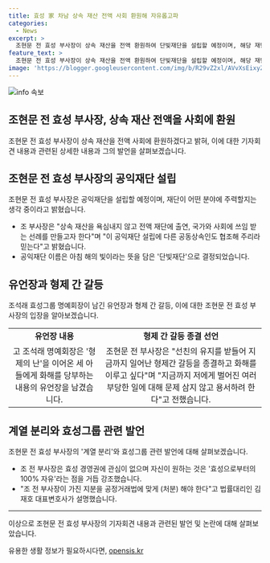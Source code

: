 ```yaml
---
title: 효성 家 차남 상속 재산 전액 사회 환원해 자유롭고파
categories:
  - News
excerpt: >
  조현문 전 효성 부사장이 상속 재산을 전액 환원하여 단빛재단을 설립할 예정이며, 해당 재단은 사회적 이슈에 주력할 예정이라고 밝혔습니다. 그는 세 아들 간의 갈등을 해소하고 화해하고자 노력하며, 효성 경영권에 관심이 없고 100% 자유로워지길 희망한다고 전했습니다. 형제들과의 협조를 통해 계열 분리를 이루고자 하며, 지분 정리에 대한 법률적 책임을 이행할 것을 강조했습니다. #효성 #조현문 #재벌 #공익재단 #상속
feature_text: >
  조현문 전 효성 부사장이 상속 재산을 전액 환원하여 단빛재단을 설립할 예정이며, 해당 재단은 사회적 이슈에 주력할 예정이라고 밝혔습니다. 그는 세 아들 간의 갈등을 해소하고 화해하고자 노력하며, 효성 경영권에 관심이 없고 100% 자유로워지길 희망한다고 전했습니다. 형제들과의 협조를 통해 계열 분리를 이루고자 하며, 지분 정리에 대한 법률적 책임을 이행할 것을 강조했습니다. #효성 #조현문 #재벌 #공익재단 #상속
image: 'https://blogger.googleusercontent.com/img/b/R29vZ2xl/AVvXsEixyZcFfHzMRdzZMjFBmAUKJYCLCGyLL1o632UiGVXcaFdKo_bkvkuCioo0uUKlGfBVcT3P84aROyZIXSBEx3Aw5nCQ3pTgDom1WDC4m8eifvWiAmWEEVb4x6G_l8C0QH225ldMjyaFvpxGEBGNO37VmDTDMHGhJPq73UglMfDca1-0aw/s1600/blogspot.png'
---
```


<p><img src="https://blogger.googleusercontent.com/img/b/R29vZ2xl/AVvXsEixyZcFfHzMRdzZMjFBmAUKJYCLCGyLL1o632UiGVXcaFdKo_bkvkuCioo0uUKlGfBVcT3P84aROyZIXSBEx3Aw5nCQ3pTgDom1WDC4m8eifvWiAmWEEVb4x6G_l8C0QH225ldMjyaFvpxGEBGNO37VmDTDMHGhJPq73UglMfDca1-0aw/s1600/blogspot.png" alt="info 속보" /></p>

<h2 data-ke-size="size26">조현문 전 효성 부사장, 상속 재산 전액을 사회에 환원</h2>

<p data-ke-size="size16">조현문 전 효성 부사장이 상속 재산을 전액 사회에 환원하겠다고 밝혀, 이에 대한 기자회견 내용과 관련된 상세한 내용과 그의 발언을 살펴보겠습니다.</p>

<h2 data-ke-size="size24">조현문 전 효성 부사장의 공익재단 설립</h2>

<p data-ke-size="size16">조현문 전 효성 부사장은 공익재단을 설립할 예정이며, 재단이 어떤 분야에 주력할지는 생각 중이라고 밝혔습니다.</p>

<ul>
<li>조 부사장은 "상속 재산을 욕심내지 않고 전액 재단에 출연, 국가와 사회에 쓰임 받는 선례를 만들고자 한다"며 "이 공익재단 설립에 다른 공동상속인도 협조해 주리라 믿는다"고 밝혔습니다.</li>
<li>공익재단 이름은 아침 해의 빛이라는 뜻을 담은 '단빛재단'으로 결정되었습니다.</li>
</ul>

<h2 data-ke-size="size24">유언장과 형제 간 갈등</h2>

<p data-ke-size="size16">조석래 효성그룹 명예회장이 남긴 유언장과 형제 간 갈등, 이에 대한 조현문 전 효성 부사장의 입장을 알아보겠습니다.</p>

<table>
  <tr>
    <td style="text-align: center; height: 17px;"><b>유언장 내용</b></td>
    <td style="text-align: center; height: 17px;"><b>형제 간 갈등 종결 선언</b></td>
  </tr>
  <tr>
    <td style="text-align: center; height: 17px;">고 조석래 명예회장은 '형제의 난'을 이어온 세 아들에게 화해를 당부하는 내용의 유언장을 남겼습니다.</td>
    <td style="text-align: center; height: 17px;">조현문 전 부사장은 "선친의 유지를 받들어 지금까지 일어난 형제간 갈등을 종결하고 화해를 이루고 싶다"며 "지금까지 저에게 벌어진 여러 부당한 일에 대해 문제 삼지 않고 용서하려 한다"고 전했습니다.</td>
  </tr>
</table>

<h2 data-ke-size="size24">계열 분리와 효성그룹 관련 발언</h2>

<p data-ke-size="size16">조현문 전 효성 부사장의 '계열 분리'와 효성그룹 관련 발언에 대해 살펴보겠습니다.</p>

<ul>
<li>조 전 부사장은 효성 경영권에 관심이 없으며 자신이 원하는 것은 '효성으로부터의 100% 자유'라는 점을 거듭 강조했습니다.</li>
<li>"조 전 부사장이 가진 지분을 공정거래법에 맞게 (처분) 해야 한다"고 법률대리인 김재호 대표변호사가 설명했습니다.</li>
</ul>

<hr>

<p data-ke-size="size16">이상으로 조현문 전 효성 부사장의 기자회견 내용과 관련된 발언 및 논란에 대해 살펴보았습니다.</p>
유용한 생활 정보가 필요하시다면, <a href="https://opensis.kr" rel="dofollow">opensis.kr</a>


